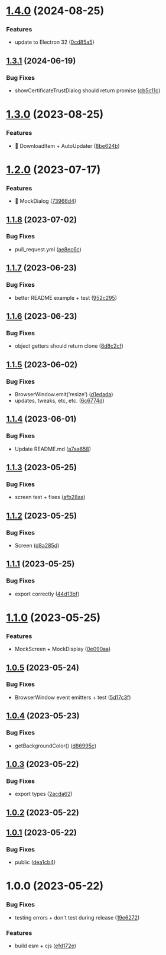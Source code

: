 # [1.4.0](https://github.com/spaceagetv/electron-mocks/compare/v1.3.1...v1.4.0) (2024-08-25)


### Features

* update to Electron 32 ([0cd85a5](https://github.com/spaceagetv/electron-mocks/commit/0cd85a5d5fc06f1802ff6d1373ef63987aa1c888))

## [1.3.1](https://github.com/spaceagetv/electron-mocks/compare/v1.3.0...v1.3.1) (2024-06-19)


### Bug Fixes

* showCertificateTrustDialog should return promise ([cb5c11c](https://github.com/spaceagetv/electron-mocks/commit/cb5c11cd97317e61d6c191064587837d584b1732))

# [1.3.0](https://github.com/spaceagetv/electron-mocks/compare/v1.2.0...v1.3.0) (2023-08-25)


### Features

* 🐣 DownloadItem + AutoUpdater ([8be624b](https://github.com/spaceagetv/electron-mocks/commit/8be624bc54c249da96219d13bfacb4a98dd468a0))

# [1.2.0](https://github.com/spaceagetv/electron-mocks/compare/v1.1.8...v1.2.0) (2023-07-17)


### Features

* 🚀 MockDialog ([73966d4](https://github.com/spaceagetv/electron-mocks/commit/73966d4509399fa073d582fe04d9bd64d5fa8359))

## [1.1.8](https://github.com/spaceagetv/electron-mocks/compare/v1.1.7...v1.1.8) (2023-07-02)


### Bug Fixes

* pull_request.yml ([ae8ec6c](https://github.com/spaceagetv/electron-mocks/commit/ae8ec6c2af4a4bd488575383b73dc49593f6d51b))

## [1.1.7](https://github.com/spaceagetv/electron-mocks/compare/v1.1.6...v1.1.7) (2023-06-23)


### Bug Fixes

* better README example + test ([952c295](https://github.com/spaceagetv/electron-mocks/commit/952c2951790c283a8679817f4711caeef7d85308))

## [1.1.6](https://github.com/spaceagetv/electron-mocks/compare/v1.1.5...v1.1.6) (2023-06-23)


### Bug Fixes

* object getters should return clone ([8d8c2cf](https://github.com/spaceagetv/electron-mocks/commit/8d8c2cf8ebd6ec933e5c0cf48b6fa78cbf919b91))

## [1.1.5](https://github.com/spaceagetv/electron-mocks/compare/v1.1.4...v1.1.5) (2023-06-02)


### Bug Fixes

* BrowserWindow.emit(‘resize’) ([d1edada](https://github.com/spaceagetv/electron-mocks/commit/d1edada2dcc5dabfe3e5c7574287f28f1441b113))
* updates, tweaks, etc, etc. ([6c6774d](https://github.com/spaceagetv/electron-mocks/commit/6c6774d71f3623e088b9db2d4fe638adc6207fd9))

## [1.1.4](https://github.com/spaceagetv/electron-mocks/compare/v1.1.3...v1.1.4) (2023-06-01)


### Bug Fixes

* Update README.md ([a7aa658](https://github.com/spaceagetv/electron-mocks/commit/a7aa6583c2436739cc6f342ee33406eeaad64573))

## [1.1.3](https://github.com/spaceagetv/electron-mocks/compare/v1.1.2...v1.1.3) (2023-05-25)


### Bug Fixes

* screen test + fixes ([afb28aa](https://github.com/spaceagetv/electron-mocks/commit/afb28aaf1c563efe995675cce2f2170e0ca9057a))

## [1.1.2](https://github.com/spaceagetv/electron-mocks/compare/v1.1.1...v1.1.2) (2023-05-25)


### Bug Fixes

* Screen ([d8a285d](https://github.com/spaceagetv/electron-mocks/commit/d8a285d81081247c44138c946d0f486e50d6525e))

## [1.1.1](https://github.com/spaceagetv/electron-mocks/compare/v1.1.0...v1.1.1) (2023-05-25)


### Bug Fixes

* export correctly ([44d13bf](https://github.com/spaceagetv/electron-mocks/commit/44d13bf2e09562661e2c5d91e9adc725367bec80))

# [1.1.0](https://github.com/spaceagetv/electron-mocks/compare/v1.0.5...v1.1.0) (2023-05-25)


### Features

* MockScreen + MockDisplay ([0e090aa](https://github.com/spaceagetv/electron-mocks/commit/0e090aaf9995a438fafedbb5288cd68ecf3db9f8))

## [1.0.5](https://github.com/spaceagetv/electron-mocks/compare/v1.0.4...v1.0.5) (2023-05-24)


### Bug Fixes

* BrowserWindow event emitters + test ([5d17c3f](https://github.com/spaceagetv/electron-mocks/commit/5d17c3f3c12d6dcffca85ee680ac29b2fdcb0690))

## [1.0.4](https://github.com/spaceagetv/electron-mocks/compare/v1.0.3...v1.0.4) (2023-05-23)


### Bug Fixes

* getBackgroundColor() ([d86995c](https://github.com/spaceagetv/electron-mocks/commit/d86995c9d723f6bad435720ed3758b344a5d9fac))

## [1.0.3](https://github.com/spaceagetv/electron-mocks/compare/v1.0.2...v1.0.3) (2023-05-22)


### Bug Fixes

* export types ([2acda62](https://github.com/spaceagetv/electron-mocks/commit/2acda62e5f7a97a320fe3acee8d73000346ce17a))

## [1.0.2](https://github.com/spaceagetv/electron-mocks/compare/v1.0.1...v1.0.2) (2023-05-22)

## [1.0.1](https://github.com/spaceagetv/electron-mocks/compare/v1.0.0...v1.0.1) (2023-05-22)


### Bug Fixes

* public ([dea1cb4](https://github.com/spaceagetv/electron-mocks/commit/dea1cb4030f4e1eb734abbad2b980d18df5ed733))

# 1.0.0 (2023-05-22)


### Bug Fixes

* testing errors + don't test during release ([19e6272](https://github.com/spaceagetv/electron-mocks/commit/19e6272035c0d4e7beb66333bed5e4c6a7d9ccf9))


### Features

* build esm + cjs ([efd172e](https://github.com/spaceagetv/electron-mocks/commit/efd172efe87fa84e9763e08e5fb8677bf192dc18))
